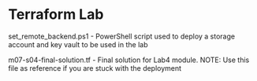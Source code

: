 # Terraform Lab

set_remote_backend.ps1 - PowerShell script used to deploy a storage account and key vault to be used in the lab

m07-s04-final-solution.tf - Final solution for Lab4 module. NOTE: Use this file as reference if you are stuck with the deployment

